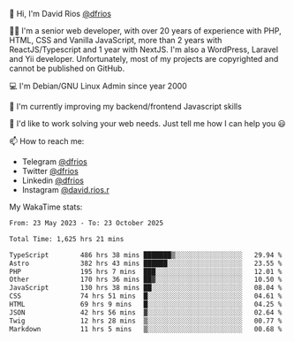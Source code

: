 👋 Hi, I'm David Rios [@dfrios](https://github.com/dfrios)

👨‍💻 I'm a senior web developer, with over 20 years of experience with PHP, HTML, CSS and Vanilla JavaScript, more than 2 years with ReactJS/Typescript and 1 year with NextJS. I'm also a WordPress, Laravel and Yii developer. Unfortunately, most of my projects are copyrighted and cannot be published on GitHub.

💻 I'm Debian/GNU Linux Admin since year 2000

🌱 I'm currently improving my backend/frontend Javascript skills

💞️ I'd like to work solving your web needs. Just tell me how I can help you 😃

📫 How to reach me:
* Telegram [@dfrios](https://t.me/dfrios)
* Twitter [@dfrios](https://twitter.com/dfrios)
* Linkedin [@dfrios](https://linkedin.com/in/dfrios)
* Instagram [@david.rios.r](https://instagram.com/david.rios.r)



My WakaTime stats:
<!--START_SECTION:waka-->

```txt
From: 23 May 2023 - To: 23 October 2025

Total Time: 1,625 hrs 21 mins

TypeScript        486 hrs 38 mins ███████▒░░░░░░░░░░░░░░░░░   29.94 %
Astro             382 hrs 43 mins ██████░░░░░░░░░░░░░░░░░░░   23.55 %
PHP               195 hrs 7 mins  ███░░░░░░░░░░░░░░░░░░░░░░   12.01 %
Other             170 hrs 36 mins ██▓░░░░░░░░░░░░░░░░░░░░░░   10.50 %
JavaScript        130 hrs 38 mins ██░░░░░░░░░░░░░░░░░░░░░░░   08.04 %
CSS               74 hrs 51 mins  █░░░░░░░░░░░░░░░░░░░░░░░░   04.61 %
HTML              69 hrs 9 mins   █░░░░░░░░░░░░░░░░░░░░░░░░   04.25 %
JSON              42 hrs 56 mins  ▓░░░░░░░░░░░░░░░░░░░░░░░░   02.64 %
Twig              12 hrs 28 mins  ▒░░░░░░░░░░░░░░░░░░░░░░░░   00.77 %
Markdown          11 hrs 5 mins   ▒░░░░░░░░░░░░░░░░░░░░░░░░   00.68 %
```

<!--END_SECTION:waka-->
